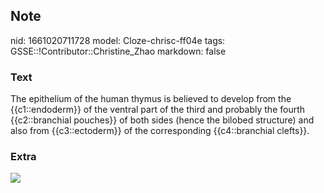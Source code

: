 ## Note
nid: 1661020711728
model: Cloze-chrisc-ff04e
tags: GSSE::!Contributor::Christine_Zhao
markdown: false

### Text
<div>
  <div>
    <div>
      The epithelium of the human thymus is believed to develop
      from the {{c1::endoderm}} of the ventral part of the third
      and probably the fourth {{c2::branchial pouches}} of both
      sides (hence the bilobed structure) and also from
      {{c3::ectoderm}} of the corresponding {{c4::branchial
      clefts}}.
    </div>
  </div>
</div>

### Extra
<img src="paste-ec69faa7046d19028a8d11af97c91bb658eb0c66.jpg">
